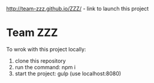 http://team-zzz.github.io/ZZZ/   - link to launch this project

# Team ZZZ

To wrok with this project locally:
1) clone this repository
2) run the command: npm i
3) start the project: gulp  (use localhost:8080)